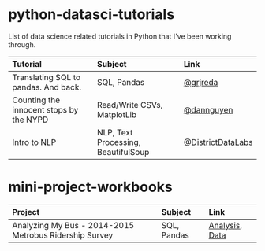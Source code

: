 # python-datasci-tutorials
List of data science related tutorials in Python that I've been working through.


| Tutorial        | Subject         | Link  |
| :------------- |:-------------| :-----|
| Translating SQL to pandas. And back.      | SQL, Pandas | [@grjreda](https://github.com/gjreda/pydata2014nyc) |
| Counting the innocent stops by the NYPD     | Read/Write CSVs, MatplotLib      |   [@dannguyen](http://www.compjour.org/warmups/stops-and-frisks/counting-innocent-nypd-stops/) |
| Intro to NLP | NLP, Text Processing, BeautifulSoup    | [@DistrictDataLabs](https://github.com/DistrictDataLabs/intro-to-nltk) |


# mini-project-workbooks

| Project       | Subject         | Link  |
| :------------- |:-------------| :-----|
| Analyzing My Bus - 2014-2015 Metrobus Ridership Survey     | SQL, Pandas | [Analysis](https://github.com/lollydaggle/python-datasci-tutorials/tree/master/16y-bus-wmata-analysis), [Data](http://planitmetro.com/2015/10/26/three-tidbits-what-the-metrobus-2014-survey-can-tell-us/#more-11567)|
